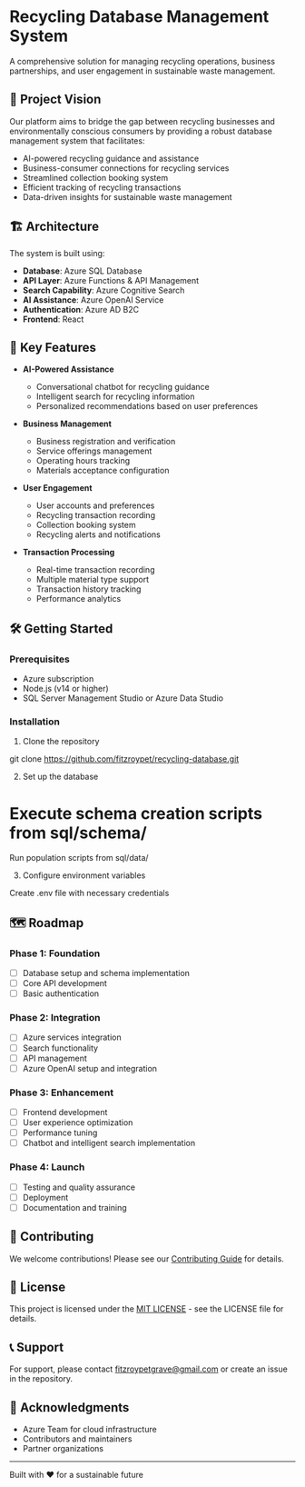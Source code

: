 # Recycling Database Management System

A comprehensive solution for managing recycling operations, business partnerships, and user engagement in sustainable waste management.

## 🌟 Project Vision

Our platform aims to bridge the gap between recycling businesses and environmentally conscious consumers by providing a robust database management system that facilitates:

- AI-powered recycling guidance and assistance
- Business-consumer connections for recycling services
- Streamlined collection booking system
- Efficient tracking of recycling transactions
- Data-driven insights for sustainable waste management

## 🏗️ Architecture

The system is built using:
- **Database**: Azure SQL Database
- **API Layer**: Azure Functions & API Management
- **Search Capability**: Azure Cognitive Search
- **AI Assistance**: Azure OpenAI Service
- **Authentication**: Azure AD B2C
- **Frontend**: React

## 🚀 Key Features

- **AI-Powered Assistance**
  - Conversational chatbot for recycling guidance
  - Intelligent search for recycling information
  - Personalized recommendations based on user preferences

- **Business Management**
  - Business registration and verification
  - Service offerings management
  - Operating hours tracking
  - Materials acceptance configuration

- **User Engagement**
  - User accounts and preferences
  - Recycling transaction recording
  - Collection booking system
  - Recycling alerts and notifications

- **Transaction Processing**
  - Real-time transaction recording
  - Multiple material type support
  - Transaction history tracking
  - Performance analytics


## 🛠️ Getting Started

### Prerequisites
- Azure subscription
- Node.js (v14 or higher)
- SQL Server Management Studio or Azure Data Studio

### Installation

1. Clone the repository

git clone https://github.com/fitzroypet/recycling-database.git


2. Set up the database

# Execute schema creation scripts from sql/schema/
Run population scripts from sql/data/


3. Configure environment variables

Create .env file with necessary credentials


## 🗺️ Roadmap

### Phase 1: Foundation
- [ ] Database setup and schema implementation
- [ ] Core API development
- [ ] Basic authentication

### Phase 2: Integration
- [ ] Azure services integration
- [ ] Search functionality
- [ ] API management
- [ ] Azure OpenAI setup and integration

### Phase 3: Enhancement
- [ ] Frontend development
- [ ] User experience optimization
- [ ] Performance tuning
- [ ] Chatbot and intelligent search implementation

### Phase 4: Launch
- [ ] Testing and quality assurance
- [ ] Deployment
- [ ] Documentation and training

## 🤝 Contributing

We welcome contributions! Please see our [Contributing Guide](docs/DEVELOPMENT_GUIDE.md) for details.

## 📄 License

This project is licensed under the [MIT LICENSE](LICENSE) - see the LICENSE file for details.

## 📞 Support

For support, please contact fitzroypetgrave@gmail.com or create an issue in the repository.

## 🙏 Acknowledgments

- Azure Team for cloud infrastructure
- Contributors and maintainers
- Partner organizations

---

Built with ❤️ for a sustainable future